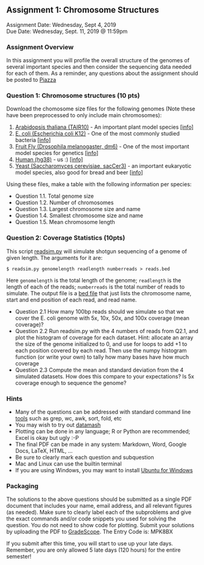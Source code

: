 ## Assignment 1: Chromosome Structures
Assignment Date: Wednesday, Sept 4, 2019 <br>
Due Date: Wednesday, Sept. 11, 2019 @ 11:59pm <br>

### Assignment Overview

In this assignment you will profile the overall structure of the genomes of several important species and then consider the sequencing data needed for each of them.
As a reminder, any questions about the assignment should be posted to [Piazza](https://piazza.com/jhu/fall2019/en601452/resources)

### Question 1: Chromosome structures (10 pts)

Download the chomosome size files for the following genomes (Note these have been preprocessed to only include main chromosomes):

1. [Arabidopsis thaliana (TAIR10)](http://schatz-lab.org/biomedicalresearch2019/assignments/assignment1/TAIR10.chrom.sizes) - An important plant model species [[info]](https://en.wikipedia.org/wiki/Arabidopsis_thaliana)
2. [E. coli (Escherichia coli K12)](http://schatz-lab.org/biomedicalresearch2019/assignments/assignment1/ecoli.chrom.sizes) - One of the most commonly studied bacteria [[info]](https://en.wikipedia.org/wiki/Escherichia_coli)
3. [Fruit Fly (Drosophila melanogaster, dm6)](http://schatz-lab.org/biomedicalresearch2019/assignments/assignment1/dm6.chrom.sizes) - One of the most important model species for genetics [[info]](https://en.wikipedia.org/wiki/Drosophila_melanogaster)
4. [Human (hg38)](http://schatz-lab.org/biomedicalresearch2019/assignments/assignment1/hg38.chrom.sizes) - us :) [[info]](https://en.wikipedia.org/wiki/Homo_sapiens)
5. [Yeast (Saccharomyces cerevisiae, sacCer3)](http://schatz-lab.org/biomedicalresearch2019/assignments/assignment1/yeast.chrom.sizes) - an important eukaryotic model species, also good for bread and beer [[info]](https://en.wikipedia.org/wiki/Saccharomyces_cerevisiae)

Using these files, make a table with the following information per species:

- Question 1.1. Total genome size
- Question 1.2. Number of chromosomes
- Question 1.3. Largest chromosome size and name
- Question 1.4. Smallest chromosome size and name
- Question 1.5. Mean chromosome length


### Question 2: Coverage Statistics (10pts)

This script [readsim.py](http://schatz-lab.org/biomedicalresearch2019/assignments/assignment1/readsim.py) will simulate shotgun sequencing of a genome of given length. The arguments for it are:

```
$ readsim.py genomelength readlength numberreads > reads.bed
```

Here `genomelength` is the total length of the genome; `readlength` is the length of each of the reads; `numberreads` is the total number of reads to simulate. The output file is a [bed file](https://genome.ucsc.edu/FAQ/FAQformat.html) that just lists the chromosome name, start and end position of each read, and read name.

- Question 2.1 How many 100bp reads should we simulate so that we cover the E. coli genome with 5x, 10x, 50x, and 100x coverage (mean coverage)?
- Question 2.2 Run readsim.py with the 4 numbers of reads from Q2.1, and plot the histogram of coverage for each dataset. Hint: allocate an array the size of the genome initialized to 0, and use for loops to add +1 to each position covered by each read. Then use the numpy histogram function (or write your own) to tally how many bases have how much coverage
- Question 2.3 Compute the mean and standard deviation from the 4 simulated datasets. How does this compare to your expectations? Is 5x coverage enough to sequence the genome?


### Hints

- Many of the questions can be addressed with standard command line [tools](http://lh3lh3.users.sourceforge.net/biounix.shtml) such as grep, wc, awk, sort, fold, etc
- You may wish to try out [datamash](https://www.gnu.org/software/datamash/)
- Plotting can be done in any language; R or Python are recommended; Excel is okay but ugly :-P
- The final PDF can be made in any system: Markdown, Word, Google Docs, LaTeX, HTML, ...
- Be sure to clearly mark each question and subquestion
- Mac and Linux can use the builtin terminal
- If you are using Windows, you may want to install [Ubuntu for Windows](https://tutorials.ubuntu.com/tutorial/tutorial-ubuntu-on-windows#0)


### Packaging

The solutions to the above questions should be submitted as a single PDF document that includes your name, email address, and 
all relevant figures (as needed). Make sure to clearly label each of the subproblems and give the exact commands and/or code snippets you used for 
solving the question. You do not need to show code for plotting. Submit your solutions by uploading the PDF to [GradeScope](https://www.gradescope.com/courses/60230). The Entry Code is: MPK8BX 

If you submit after this time, you will start to use up your late days. Remember, you are only allowed 5 late days (120 hours) for the entire semester!
